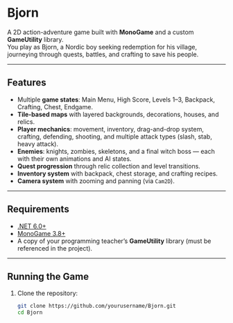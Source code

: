 # Bjorn  

A 2D action-adventure game built with **MonoGame** and a custom **GameUtility** library.  
You play as Bjorn, a Nordic boy seeking redemption for his village, journeying through quests, battles, and crafting to save his people.  

---

## Features  
- Multiple **game states**: Main Menu, High Score, Levels 1–3, Backpack, Crafting, Chest, Endgame.  
- **Tile-based maps** with layered backgrounds, decorations, houses, and relics.  
- **Player mechanics**: movement, inventory, drag-and-drop system, crafting, defending, shooting, and multiple attack types (slash, stab, heavy attack).  
- **Enemies**: knights, zombies, skeletons, and a final witch boss — each with their own animations and AI states.  
- **Quest progression** through relic collection and level transitions.  
- **Inventory system** with backpack, chest storage, and crafting recipes.  
- **Camera system** with zooming and panning (via `Cam2D`).  

---

## Requirements  
- [.NET 6.0+](https://dotnet.microsoft.com/)  
- [MonoGame 3.8+](https://www.monogame.net/)  
- A copy of your programming teacher’s **GameUtility** library (must be referenced in the project).  

---

## Running the Game  
1. Clone the repository:  
   ```bash
   git clone https://github.com/yourusername/Bjorn.git
   cd Bjorn

